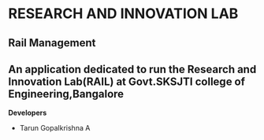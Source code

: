 # RESEARCH AND INNOVATION LAB
**Rail Management**
---
An application dedicated to run the Research and Innovation Lab(RAIL) at Govt.SKSJTI college of Engineering,Bangalore
---
**Developers**
* Tarun Gopalkrishna A
